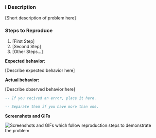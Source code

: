 ### ℹ️ Description ###

[Short description of problem here]

### Steps to Reproduce ###

1. [First Step]
2. [Second Step]
3. [Other Steps...]

**Expected behavior:**

[Describe expected behavior here]

**Actual behavior:**

[Describe observed behavior here]

``` lua
-- If you recived an error, place it here.
```

``` lua
-- Separate them if you have more than one.
```

**Screenshots and GIFs**

![Screenshots and GIFs which follow reproduction steps to demonstrate the problem](url)
